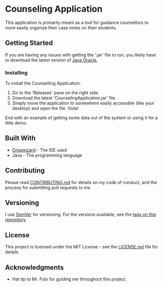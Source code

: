 # Counseling Application
This application is primarily meant as a tool for guidance counsellors to more easily organize their case notes on their students. 

## Getting Started

If you are having any issues with getting the '.jar' file to run, you likely have to download the latest version of [Java Oracle.](https://java.com/en/download/)

### Installing

To install the Counselling Application: 
1. Go to the 'Releases' pane on the right side. 
2. Download the latest 'CounselingApplication.jar' file.
3. Simply move the application to somewhere easily accessible (like your desktop) and open the file. Voila!

End with an example of getting some data out of the system or using it for a little demo.

## Built With

* [Dropwizard](https://www.eclipse.org/) - The IDE used
* Java - The programming language

## Contributing

Please read [CONTRIBUTING.md](https://gist.github.com/PurpleBooth/b24679402957c63ec426) for details on my code of conduct, and the process for submitting pull requests to me.

## Versioning

I use [SemVer](http://semver.org/) for versioning. For the versions available, see the [tags on this repository](https://github.com/your/project/tags). 

## License

This project is licensed under the MIT License - see the [LICENSE.md](LICENSE.md) file for details

## Acknowledgments

* Hat tip to Mr. Fulo for guiding me throughout this project.
